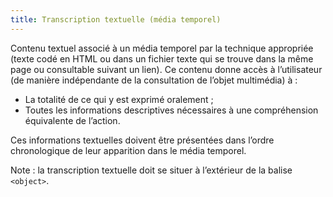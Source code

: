 ```yaml
---
title: Transcription textuelle (média temporel)
---
```


Contenu textuel associé à un média temporel par la technique appropriée (texte
codé en HTML ou dans un fichier texte qui se trouve dans la même page ou
consultable suivant un lien). Ce contenu donne accès à l’utilisateur (de
manière indépendante de la consultation de l’objet multimédia) à :

- La totalité de ce qui y est exprimé oralement ;
- Toutes les informations descriptives nécessaires à une compréhension équivalente de l’action.

Ces informations textuelles doivent être présentées dans l’ordre chronologique
de leur apparition dans le média temporel.

Note : la transcription textuelle doit se situer à l’extérieur de la balise
`<object>`.
